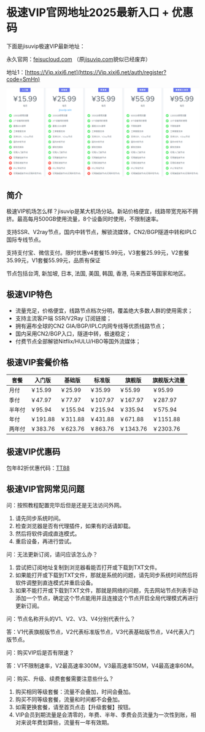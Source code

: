 # 极速VIP官网地址2025最新入口 + 优惠码

下面是jisuvip极速VIP最新地址：

永久官网：[feisucloud.com](https://jisuvip.win/out/jisu) （原[jisuvip.com](https://jisuvip.win/out/jisu)貌似已经废弃）

地址1：[https://Vip.xixi6.net](https://Vip.xixi6.net/auth/register?code=SmHn)

[![极速VIP套餐价格 最新官网地址](jisuvip_20250103_145233.png)](https://jisuvip.win/out/jisu)

## 简介

极速VIP机场怎么样？jisuvip是某大机场分站。新站价格便宜，线路带宽充裕不拥挤。最高每月500GB使用流量，8个设备同时使用，不限制速率。

支持SSR、V2ray节点，国内中转节点，解锁流媒体，CN2/BGP隧道中转和IPLC国际专线节点。

支持支付宝、微信支付。限时优惠v4套餐15.99元，V3套餐25.99元，V2套餐35.99元，V1套餐55.99元，品质有保证

节点包括台湾, 新加坡, 日本, 法国, 美国, 韩国, 香港, 马来西亚等国家和地区。

## 极速VIP特色

<ul>
	<li>流量充足，价格便宜，线路节点档次分明，覆盖绝大多数人群的使用需求；</li>
	<li>支持主流客户端 SSR/V2Ray 订阅链接；</li>
	<li>拥有遍布全球的CN2 GIA/BGP/IPLC内网专线等优质线路节点；</li>
	<li>国内采用CN2/BGP入口，隧道中转，极速稳定；</li>
	<li>付费节点全部解锁Nitflix/HULU/HBO等国外流媒体；</li>
</ul>

## 极速VIP套餐价格

|套餐|入门版|基础版|标准版|旗舰版|旗舰版大流量|
|----|----|----|----|----|----|
|月付|￥15.99|￥25.99|￥35.99|￥55.99|￥95.99|
|季付|￥47.97|￥77.97|￥107.97|￥167.97|￥287.97|
|半年付|￥95.94|￥155.94|￥215.94|￥335.94|￥575.94|
|年付|￥191.88|￥311.88|￥431.88|￥671.88|￥1151.88|
|两年付|￥383.76|￥623.76|￥863.76|￥1343.76|￥2303.76|

## 极速VIP优惠码

包年82折优惠代码：[TT88](https://jisuvip.win/out/jisu)

## 极速VIP官网常见问题

问：按照教程配置完毕后但是还是无法访问外网。

1. 请先同步系统时间。
2. 检查浏览器是否有代理插件，如果有的话请卸载。
3. 然后将软件调成直连模式。
4. 重启设备，再进行尝试。

问：无法更新订阅，请问应该怎么办？

1. 尝试把订阅地址复制到浏览器看能否打开或下载到TXT文件。
2. 如果能打开或下载到TXT文件，那就是系统的问题，请先同步系统时间然后将软件调整到直连模式并重启设备。
3. 如果不能打开或下载到TXT文件，那就是网络的问题，先去网站节点列表手动添加一个节点，确定这个节点能用并且连接这个节点开启全局代理模式再进行更新订阅。

问：节点名称开头的V1、V2、V3、V4分别代表什么？

答：V1代表旗舰版节点，V2代表标准版节点，V3代表基础版节点，V4代表入门版节点。

问：购买VIP后是否有限速？

答：V1不限制速率，V2最高速率300M，V3最高速率150M，V4最高速率60M。

问：购买、升级、续费套餐需要注意些什么？

1. 购买相同等级套餐：流量不会叠加，时间会叠加。
2. 购买不同等级套餐，流量和时间都不会叠加。
3. 如需更换套餐，请至首页点击【升级套餐】按钮。
4. VIP会员到期流量是会清零的，年费、半年、季费会员流量为一次性到账，相对来说年费划算些，流量有一年有效期。
